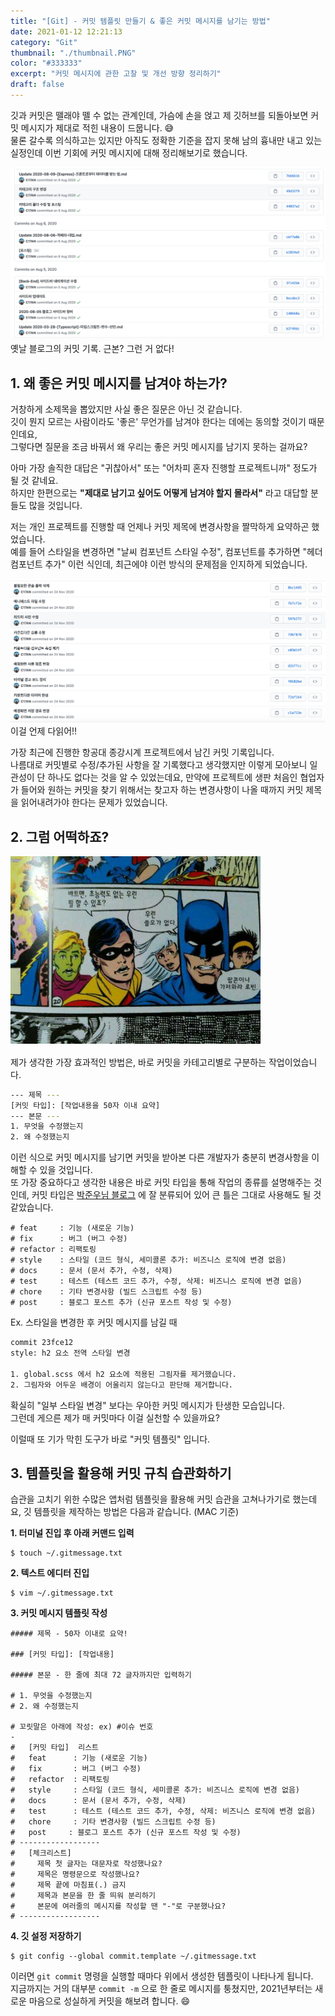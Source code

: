 ```yaml
---
title: "[Git] - 커밋 템플릿 만들기 & 좋은 커밋 메시지를 남기는 방법"
date: 2021-01-12 12:21:13
category: "Git"
thumbnail: "./thumbnail.PNG"
color: "#333333"
excerpt: "커밋 메시지에 관한 고찰 및 개선 방향 정리하기"
draft: false
---
```


깃과 커밋은 뗄래야 뗄 수 없는 관계인데, 가슴에 손을 얹고 제 깃허브를 되돌아보면 커밋 메시지가 제대로 적힌 내용이 드뭅니다. 😅  
물론 갈수록 의식하고는 있지만 아직도 정확한 기준을 잡지 못해 남의 흉내만 내고 있는 실정인데 이번 기회에 커밋 메시지에 대해 정리해보기로 했습니다.

<img src = "./0.png"/>
<figcaption>옛날 블로그의 커밋 기록. 근본? 그런 거 없다!</figcaption>

## 1. 왜 좋은 커밋 메시지를 남겨야 하는가?

거창하게 소제목을 뽑았지만 사실 좋은 질문은 아닌 것 같습니다.  
깃이 뭔지 모르는 사람이라도 '좋은' 무언가를 남겨야 한다는 데에는 동의할 것이기 때문인데요,  
그렇다면 질문을 조금 바꿔서 왜 우리는 좋은 커밋 메시지를 남기지 못하는 걸까요?

아마 가장 솔직한 대답은 "귀찮아서" 또는 "어차피 혼자 진행할 프로젝트니까" 정도가 될 것 같네요.  
하지만 한편으로는 **"제대로 남기고 싶어도 어떻게 남겨야 할지 몰라서"** 라고 대답할 분들도 많을 것입니다.

저는 개인 프로젝트를 진행할 때 언제나 커밋 제목에 변경사항을 짤막하게 요약하곤 했었습니다.  
예를 들어 스타일을 변경하면 "날씨 컴포넌트 스타일 수정", 컴포넌트를 추가하면 "헤더 컴포넌트 추가" 이런 식인데, 최근에야 이런 방식의 문제점을 인지하게 되었습니다.

<img src = "./1.png"/>
<figcaption>이걸 언제 다읽어!!</figcaption>

가장 최근에 진행한 항공대 종강시계 프로젝트에서 남긴 커밋 기록입니다.  
나름대로 커밋별로 수정/추가된 사항을 잘 기록했다고 생각했지만 이렇게 모아보니 일관성이 단 하나도 없다는 것을 알 수 있었는데요, 만약에 프로젝트에 생판 처음인 협업자가 들어와 원하는 커밋을 찾기 위해서는 찾고자 하는 변경사항이 나올 때까지 커밋 제목을 읽어내려가야 한다는 문제가 있었습니다.

## 2. 그럼 어떡하죠?

<div style = "width: 80%; max-width: 400px; border-radius: 12px; text-align: center; left: 500px; margin-bottom: 1rem">
<img src = "./2.png"></img>
</div>

제가 생각한 가장 효과적인 방법은, 바로 커밋을 카테고리별로 구분하는 작업이었습니다.

```bash
--- 제목 ---
[커밋 타입]: [작업내용을 50자 이내 요약]
--- 본문 ---
1. 무엇을 수정했는지
2. 왜 수정했는지
```

이런 식으로 커밋 메시지를 남기면 커밋을 받아본 다른 개발자가 충분히 변경사항을 이해할 수 있을 것입니다.  
또 가장 중요하다고 생각한 내용은 바로 커밋 타입을 통해 작업의 종류를 설명해주는 것인데, 커밋 타입은 [박준우님 블로그](https://junwoo45.github.io/2020-02-06-commit_template/) 에 잘 분류되어 있어 큰 틀은 그대로 사용해도 될 것 같았습니다.

```
# feat     : 기능 (새로운 기능)
# fix      : 버그 (버그 수정)
# refactor : 리팩토링
# style    : 스타일 (코드 형식, 세미콜론 추가: 비즈니스 로직에 변경 없음)
# docs     : 문서 (문서 추가, 수정, 삭제)
# test     : 테스트 (테스트 코드 추가, 수정, 삭제: 비즈니스 로직에 변경 없음)
# chore    : 기타 변경사항 (빌드 스크립트 수정 등)
# post     : 블로그 포스트 추가 (신규 포스트 작성 및 수정)
```

Ex. 스타일을 변경한 후 커밋 메시지를 남길 때

```bash
commit 23fce12
style: h2 요소 전역 스타일 변경

1. global.scss 에서 h2 요소에 적용된 그림자를 제거했습니다.
2. 그림자와 어두운 배경이 어울리지 않는다고 판단해 제거합니다.
```

확실히 "일부 스타일 변경" 보다는 우아한 커밋 메시지가 탄생한 모습입니다.  
그런데 게으른 제가 매 커밋마다 이걸 실천할 수 있을까요?

이럴때 또 기가 막힌 도구가 바로 "커밋 템플릿" 입니다.

## 3. 템플릿을 활용해 커밋 규칙 습관화하기

습관을 고치기 위한 수많은 앱처럼 템플릿을 활용해 커밋 습관을 고쳐나가기로 했는데요, 깃 템플릿을 제작하는 방법은 다음과 같습니다. (MAC 기준)

**1. 터미널 진입 후 아래 커맨드 입력**

```
$ touch ~/.gitmessage.txt
```

**2. 텍스트 에디터 진입**

```
$ vim ~/.gitmessage.txt
```

**3. 커밋 메시지 템플릿 작성**

```
##### 제목 - 50자 이내로 요약!

### [커밋 타입]: [작업내용]

##### 본문 - 한 줄에 최대 72 글자까지만 입력하기

# 1. 무엇을 수정했는지
# 2. 왜 수정했는지

# 꼬릿말은 아래에 작성: ex) #이슈 번호
-
#   [커밋 타입]  리스트
#   feat      : 기능 (새로운 기능)
#   fix       : 버그 (버그 수정)
#   refactor  : 리팩토링
#   style     : 스타일 (코드 형식, 세미콜론 추가: 비즈니스 로직에 변경 없음)
#   docs      : 문서 (문서 추가, 수정, 삭제)
#   test      : 테스트 (테스트 코드 추가, 수정, 삭제: 비즈니스 로직에 변경 없음)
#   chore     : 기타 변경사항 (빌드 스크립트 수정 등)
#   post     : 블로그 포스트 추가 (신규 포스트 작성 및 수정)
# ------------------
#   [체크리스트]
#     제목 첫 글자는 대문자로 작성했나요?
#     제목은 명령문으로 작성했나요?
#     제목 끝에 마침표(.) 금지
#     제목과 본문을 한 줄 띄워 분리하기
#     본문에 여러줄의 메시지를 작성할 땐 "-"로 구분했나요?
# ------------------
```

**4. 깃 설정 저장하기**

```
$ git config --global commit.template ~/.gitmessage.txt
```

이러면 `git commit` 명령을 실행할 때마다 위에서 생성한 템플릿이 나타나게 됩니다.  
지금까지는 거의 대부분 `commit -m` 으로 한 줄로 메시지를 퉁쳤지만, 2021년부터는 새로운 마음으로 성실하게 커밋을 해보려 합니다. 😄
